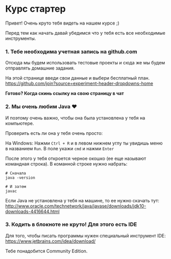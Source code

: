 # Курс стартер

Привет! 
Очень круто тебя видеть на нашем курсе ;) 

Перед тем как начать давай убедимся что у тебя есть все необходимые инструменты. 

### 1. Тебе необходима учетная запись на **github.com**
Отсюда мы будем использовать тестовые проекты и сюда же мы будем отправлять домашние задания.

На этой странице введи свои данные и выбери бесплатный план. 
https://github.com/join?source=experiment-header-dropdowns-home

**Готово? Когда скинь ссылку на свою страницу в чат**

### 2. Мы очень любим **Java** ❤️
И поэтому очень важно, чтобы она была установлена у тебя на компьютере. 

Проверить есть ли она у тебя очень просто:

На Windows: 
Нажми `Ctrl + R` и в левом нижнем углу ты увидишь меню в названием `Run`. 
В поле укажи `cmd` и нажми `Enter`

После этого у тебя откроется черное окошко (ее еще называют командная строка). 
В команной строке нужно набрать:
```
# Сначала
java -version

# И затем
javac

```

Если Java не установлена у тебя на машине, то ее нужно скачать тут:
http://www.oracle.com/technetwork/java/javase/downloads/jdk10-downloads-4416644.html


### 3. Кодить в блокноте не круто! Для этого есть IDE

Для того, чтобы писать программы нужен специальный инструмент IDE:
https://www.jetbrains.com/idea/download/

Тебе понадобится Community Edition. 






